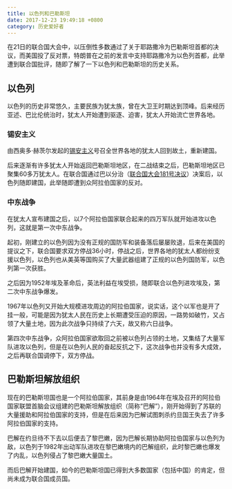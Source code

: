 ```yaml
---
title: 以色列和巴勒斯坦
date: 2017-12-23 19:49:18 +0800
category: 历史爱好者
---
```


在21日的联合国大会中，以压倒性多数通过了关于耶路撒冷为巴勒斯坦首都的决议，而美国投了反对票，特朗普在之前的发言中支持耶路撒冷为以色列首都，此举遭到联合国批评，随即了解了一下以色列和巴勒斯坦的历史关系。

## 以色列

以色列的历史非常悠久，主要民族为犹太族，曾在大卫王时期达到顶峰。后来经历亚述、巴比伦统治时，犹太人开始遭到驱逐、迫害，犹太人开始流亡世界各地。

### 锡安主义

由西奥多·赫茨尔发起的[锡安主义](https://zh.wikipedia.org/wiki/%E9%94%A1%E5%AE%89%E4%B8%BB%E4%B9%89)号召全世界各地的犹太人回到故土，重新建国。

后来逐渐有许多犹太人开始返回巴勒斯坦地区，在二战结束之后，巴勒斯坦地区已聚集60多万犹太人。在联合国通过巴以分治（[联合国大会181号决议](https://zh.wikipedia.org/wiki/%E8%81%94%E5%90%88%E5%9B%BD%E5%A4%A7%E4%BC%9A181%E5%8F%B7%E5%86%B3%E8%AE%AE)）决案后，以色列随即建国，此举随即遭到众阿拉伯国家的反对。



### 中东战争

在犹太人宣布建国之后，以7个阿拉伯国家联合起来的四万军队就开始进攻以色列，这就是第一次中东战争。

起初，刚建立的以色列因为没有正规的国防军和装备落后屡屡败退，后来在美国的提议之下，联合国要求双方停战36小时，停战之后，世界各地的犹太人都纷纷支援以色列，以色列也从美英等国购买了大量武器组建了正规的以色列国防军，以色列第一次获胜。

之后因为1952年埃及革命后，英法利益在埃受损，随即联合以色列进攻埃及，第二次中东战争爆发。

1967年以色列又开始大规模进攻周边的阿拉伯国家，说实话，这个以军也是开了挂一般，可能是因为犹太人民在历史上长期遭受压迫的原因，一路势如破竹，又占领了大量土地，因为此次战争只持续了六天，故又称六日战争。

第四次中东战争，众阿拉伯国家欲取回之前被以色列占领的土地，又集结了大量军队进攻以色列，但是在以色列人民的奋起反抗之下，这次战争也并没有多大成效，之后再联合国调停下，双方停战。

## 巴勒斯坦解放组织

现在的巴勒斯坦国也是一个阿拉伯国家，其前身是由1964年在埃及召开的阿拉伯国家联盟首脑会议组建的巴勒斯坦解放组织（简称“巴解”），刚开始得到了苏联的大量援助和阿拉伯国家的支持，但是在后来因为巴解试图刺杀约旦国王失去了许多阿拉伯国家的支持。

巴解在约旦待不下去以后便去了黎巴嫩，因为巴解长期协助阿拉伯国家与以色列为敌，以色列于1982年出动军队进攻在黎巴嫩境内的巴解组织，此时黎巴嫩也爆发了内乱，以色列侵占了黎巴嫩大量国土。

而后巴解开始建国，如今的巴勒斯坦国已得到大多数国家（包括中国）的肯定，但尚未成为联合国成员国。
